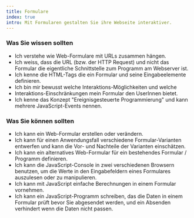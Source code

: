 ```yaml
--- 
title: Formulare
index: true
intro: Mit Formularen gestalten Sie ihre Webseite interaktiver.
---
```


### Was Sie wissen sollten

* Ich verstehe wie Web-Formulare mit URLs zusammen hängen.
* Ich weiss, dass die URL (bzw. der HTTP Request) und nicht das Formular die eigentliche Schnittstelle zum Programm am Webserver ist.
* Ich kenne die  HTML-Tags die ein Formular und seine Eingabeelemente definieren.
* Ich bin mir bewusst welche Interaktions-Möglichkeiten und welche
* Interaktions-Einschränkungen mein Formular den UserInnen bietet.
* Ich kenne das Konzept "Ereignisgesteuerte Programmierung" und kann mehrere JavaScript-Events nennen.

### Was Sie können sollten
* Ich kann ein Web-Formular erstellen oder verändern.
* Ich kann für einen Anwendungsfall verschiedene Formular-Varianten entwerfen und kann die Vor- und Nachteile der Varianten einschätzen.
* Ich kann ein alternatives Web-Formular für ein bestehendes Formular / Programm definieren.
* Ich kann die JavaScript-Console in zwei verschiedenen Browsern benutzen, um die Werte in den Eingabefeldern eines Formulares auszulesen oder zu manipulieren.
* Ich kann mit JavaScript einfache Berechnungen in einem Formular vornehmen.
* Ich kann ein JavaScript-Programm schreiben, das die Daten in einem Formular prüft bevor Sie abgesendet werden, und ein Absenden verhindert wenn die Daten nicht passen.


